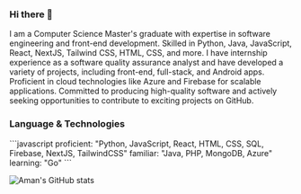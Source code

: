 ### Hi there 👋

<p> I am a Computer Science Master's graduate with expertise in software engineering and front-end development. Skilled in Python, Java, JavaScript, React, NextJS, Tailwind CSS, HTML, CSS, and more. I have internship experience as a software quality assurance analyst and have developed a variety of projects, including front-end, full-stack, and Android apps. Proficient in cloud technologies like Azure and Firebase for scalable applications. Committed to producing high-quality software and actively seeking opportunities to contribute to exciting projects on GitHub. </p>

<h3> Language & Technologies </h3>
```javascript
proficient: "Python, JavaScript, React, HTML, CSS, SQL, Firebase, NextJS, TailwindCSS"
familiar: "Java, PHP, MongoDB, Azure"
learning: "Go"
```

![Aman's GitHub stats](https://github-readme-stats.vercel.app/api?username=Amandeep2230&show_icons=true&theme=radical)

